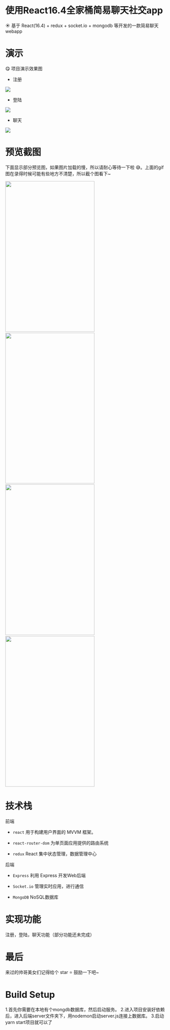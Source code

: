 使用React16.4全家桶简易聊天社交app
====

:sunny: 基于 React(16.4) + redux + socket.io + mongodb 等开发的一款简易聊天webapp

演示
===
:yum: 项目演示效果图

* 注册

<img src="https://github.com/James-Chann/preview/blob/master/Chat/reg.gif"/>

* 登陆

<img src="https://github.com/James-Chann/preview/blob/master/Chat/login.gif"/>

* 聊天

<img src="https://github.com/James-Chann/preview/blob/master/Chat/chatting.gif"/>

预览截图
===

下面显示部分预览图，如果图片加载的慢，所以请耐心等待一下啦 :sweat_smile:。上面的gif图在录得时候可能有些地方不清楚，所以截个图看下~

<img  width="280" height="473" src="https://github.com/James-Chann/preview/blob/master/Chat/pic01.png"/>&nbsp;&nbsp;&nbsp;&nbsp;&nbsp;&nbsp; <img width="280" height="473" src="https://github.com/James-Chann/preview/blob/master/Chat/pic02.png"/>&nbsp;&nbsp;&nbsp;&nbsp;&nbsp;&nbsp; <img  width="280" height="473" src="https://github.com/James-Chann/preview/blob/master/Chat/pic03.png"/>&nbsp;&nbsp;&nbsp;&nbsp;&nbsp;&nbsp; <img  width="280" height="473" src="https://github.com/James-Chann/preview/blob/master/Chat/pic04.png"/>

技术栈
===

前端

* ``` react ``` 用于构建用户界面的 MVVM 框架。

* ``` react-router-dom ``` 为单页面应用提供的路由系统

* ``` redux ``` React 集中状态管理，数据管理中心

后端

* ``` Express ``` 利用 Express 开发Web后端

* ``` Socket.io ``` 管理实时应用，进行通信

* ``` MongoDB ``` NoSQL数据库

实现功能
===

注册，登陆，聊天功能（部分功能还未完成）

最后
====

来过的帅哥美女们记得给个 star :star: 鼓励一下吧~

Build Setup
====

1.首先你需要在本地有个mongdb数据库，然后启动服务。
2.进入项目安装好依赖后，进入后端server文件夹下，用nodemon启动server.js连接上数据库。
3.启动yarn start项目就可以了

